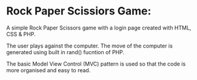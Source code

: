 # Rock Paper Scissiors Game:

A simple Rock Paper Scissors game with a login page created with HTML, CSS & PHP.

The user plays against the computer. The move of the computer is generated using built in rand() fucntion of PHP. 

The basic Model View Control (MVC) pattern is used so that the code is more organised and easy to read. 
